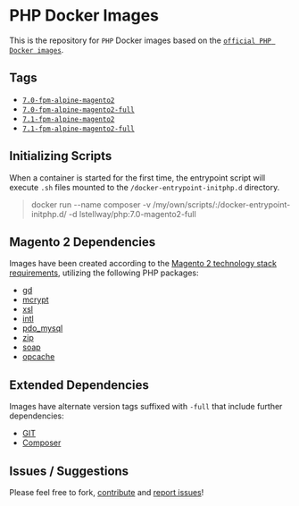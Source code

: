 # PHP Docker Images
This is the repository for `PHP` Docker images based on the [`official PHP Docker images`](https://store.docker.com/images/php). 

## Tags
  - [`7.0-fpm-alpine-magento2`](https://github.com/loganstellway/docker-php/blob/master/7.0/magento2/alpine/Dockerfile)
  - [`7.0-fpm-alpine-magento2-full`](https://github.com/loganstellway/docker-php/blob/master/7.0/magento2/alpine/full/Dockerfile)
  - [`7.1-fpm-alpine-magento2`](https://github.com/loganstellway/docker-php/blob/master/7.1/magento2/alpine/Dockerfile)
  - [`7.1-fpm-alpine-magento2-full`](https://github.com/loganstellway/docker-php/blob/master/7.1/magento2/alpine/full/Dockerfile)

## Initializing Scripts
When a container is started for the first time, the entrypoint script will execute `.sh` files mounted to the `/docker-entrypoint-initphp.d` directory. 

>docker run --name composer -v /my/own/scripts/:/docker-entrypoint-initphp.d/ -d lstellway/php:7.0-magento2-full

## Magento 2 Dependencies
Images have been created according to the [Magento 2 technology stack requirements](http://devdocs.magento.com/guides/v2.1/install-gde/system-requirements-tech.html#php), utilizing the following PHP packages:
  - [gd](http://php.net/manual/en/book.image.php)
  - [mcrypt](http://php.net/manual/en/book.mcrypt.php)
  - [xsl](http://php.net/manual/en/book.xsl.php)
  - [intl](http://php.net/manual/en/book.intl.php)
  - [pdo_mysql](http://php.net/manual/en/ref.pdo-mysql.php)
  - [zip](http://php.net/manual/en/book.zip.php)
  - [soap](http://php.net/manual/en/book.soap.php)
  - [opcache](http://php.net/manual/en/book.opcache.php)

## Extended Dependencies
Images have alternate version tags suffixed with `-full` that include further dependencies:
  - [GIT](https://git-scm.com/book/en/v2/Getting-Started-About-Version-Control)
  - [Composer](https://getcomposer.org/)

## Issues / Suggestions
Please feel free to fork, [contribute](https://github.com/loganstellway/docker-php) and [report issues](https://github.com/loganstellway/docker-php/issues)!

